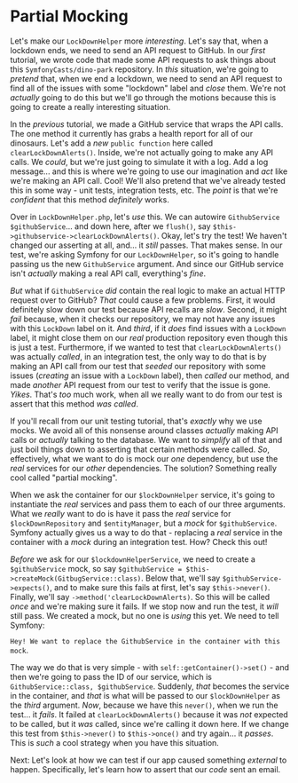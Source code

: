 # Partial Mocking

Let's make our `LockDownHelper` more *interesting*. Let's say that, when a lockdown ends, we need to send an API request to GitHub. In our *first* tutorial, we wrote code that made some API requests to ask things about this `SymfonyCasts/dino-park` repository. In *this* situation, we're going to *pretend* that, when we end a lockdown, we need to send an API request to find all of the issues with some "lockdown" label and *close* them. We're not *actually* going to do this but we'll go through the motions because this is going to create a really interesting situation.

In the *previous* tutorial, we made a GitHub service that wraps the API calls. The one method it currently has grabs a health report for all of our dinosaurs. Let's add a *new* `public function` here called `clearLockDownAlerts()`. Inside, we're not actually going to make any API calls. We *could*, but we're just going to simulate it with a log. Add a log message... and this is where we're going to use our imagination and *act* like we're making an API call. Cool! We'll also pretend that we've already tested this in some way - unit tests, integration tests, etc. The *point* is that we're *confident* that this method *definitely* works.

Over in `LockDownHelper.php`, let's *use* this. We can autowire `GithubService $githubService`... and down here, after we `flush()`, say `$this->githubservice->clearLockDownAlerts()`. Okay, let's try the test! We haven't changed our asserting at all, and... it *still* passes. That makes sense. In our test, we're asking Symfony for our `LockDownHelper`, so it's going to handle passing us the new `GithubService` argument. And since our GitHub service isn't *actually* making a real API call, everything's *fine*.

*But* what if `GithubService` *did* contain the real logic to make an actual HTTP request over to GitHub? *That* could cause a few problems. First, it would definitely slow down our test because API recalls are *slow*. Second, it might *fail* because, when it checks our repository, we may not have any issues with this `LockDown` label on it. And *third*, if it *does* find issues with a `LockDown` label, it might close them on our *real* production repository even though this is just a test. Furthermore, if we wanted to test that `clearLockDownAlerts()` was actually *called*, in an integration test, the only way to do that is by making an API call from our test that *seeded* our repository with some issues (*creating* an issue with a `LockDown` label), then *called* our method, and made *another* API request from our test to verify that the issue is gone. *Yikes*. That's *too* much work, when all we really want to do from our test is assert that this method *was called*.

If you'll recall from our unit testing tutorial, that's *exactly* why we use mocks. We avoid all of this nonsense around classes *actually* making API calls or *actually* talking to the database. We want to *simplify* all of that and just boil things down to asserting that certain methods were called. *So*, effectively, what we want to do is mock our *one* dependency, but use the *real* services for our *other* dependencies. The solution? Something really cool called "partial mocking".

When we ask the container for our `$lockDownHelper` service, it's going to instantiate the *real* services and pass them to each of our three arguments. What we *really* want to do is have it pass the *real* service for `$lockDownRepository` and `$entityManager`, but a *mock* for `$githubService`. Symfony actually gives us a way to do that - replacing a *real* service in the container with a *mock* during an integration test. How? Check this out!

*Before* we ask for our `$lockdownHelperService`, we need to create a `$githubService` mock, so say `$githubService = $this->createMock(GitbugService::class)`. Below that, we'll say `$githubService->expects()`, and to make sure this fails at first, let's say `$this->never()`. Finally, we'll say `->method('clearLockDownAlerts)`. So this will be called *once* and we're making sure it fails. If we stop now and run the test, it *will* still pass. We created a mock, but no one is *using* this yet. We need to tell Symfony:

`Hey! We want to replace the GithubService in the container with this mock`.

The way we do that is very simple - with `self::getContainer()->set()` - and then we're going to pass the ID of our service, which is `GithubService::class, $githubService`. Suddenly, *that* becomes the service in the container, and *that* is what will be passed to our `$lockDownHelper` as the *third* argument. *Now*, because we have this `never()`, when we run the test... it *fails*. It failed at `clearLockDownAlerts()` because it was *not* expected to be called, but it *was* called, since we're calling it down here. If we change this test from `$this->never()` to `$this->once()` and try again... it *passes*. This is *such* a cool strategy when you have this situation.

Next: Let's look at how we can test if our app caused something *external* to happen. Specifically, let's learn how to assert that our *code* sent an email.
